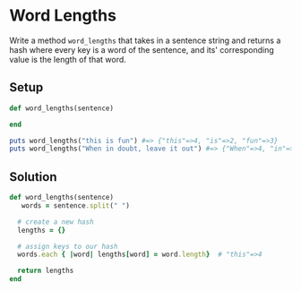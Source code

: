# Word Lengths

Write a method `word_lengths` that takes in a sentence string and returns a hash where every key is a word of the sentence, and its' corresponding value is the length of that word.

## Setup

```ruby
def word_lengths(sentence)

end

puts word_lengths("this is fun") #=> {"this"=>4, "is"=>2, "fun"=>3}
puts word_lengths("When in doubt, leave it out") #=> {"When"=>4, "in"=>2, "doubt,"=>6, "leave"=>5, "it"=>2, "out"=>3}
```

## Solution

```ruby
def word_lengths(sentence)
   words = sentence.split(" ")

  # create a new hash
  lengths = {}

  # assign keys to our hash
  words.each { |word| lengths[word] = word.length}  # "this"=>4

  return lengths
end
```